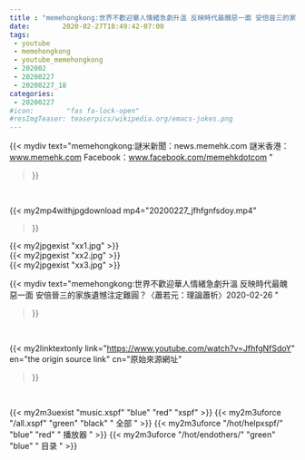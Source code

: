 ```yaml
---
title : "memehongkong:世界不歡迎華人情緒急劇升溫 反映時代最醜惡一面 安倍晉三的家族遺憾注定難圓？〈蕭若元：理論蕭析〉2020-02-26 "
date:        2020-02-27T18:49:42-07:00
tags:
 - youtube
 - memehongkong
 - youtube_memehongkong
 - 202002
 - 20200227
 - 20200227_18
categories:
 - 20200227
#icon:        "fas fa-lock-open"
#resImgTeaser: teaserpics/wikipedia.org/emacs-jokes.png
---
```


{{< mydiv text="memehongkong:謎米新聞：news.memehk.com 謎米香港： www.memehk.com Facebook：www.facebook.com/memehkdotcom "
>}}
<br>


{{< my2mp4withjpgdownload mp4="20200227_jfhfgnfsdoy.mp4"
>}}

{{< my2jpgexist "xx1.jpg" >}}<br>
{{< my2jpgexist "xx2.jpg" >}}<br>
{{< my2jpgexist "xx3.jpg" >}}<br>



{{< mydiv text="memehongkong:世界不歡迎華人情緒急劇升溫 反映時代最醜惡一面 安倍晉三的家族遺憾注定難圓？〈蕭若元：理論蕭析〉2020-02-26 "
>}}
<br>

{{< my2linktextonly link="https://www.youtube.com/watch?v=JfhfgNfSdoY"
en="the origin source link" cn="原始來源網址"
>}}


<br>

{{< my2m3uexist "music.xspf"        "blue"   "red"    "xspf" >}} {{< my2m3uforce "/all.xspf"         "green"  "black"  " 全部 " >}} {{< my2m3uforce "/hot/helpxspf/"    "blue"   "red"    " 播放器 " >}} {{< my2m3uforce "/hot/endothers/"   "green"  "blue"   " 目录 " >}} 
